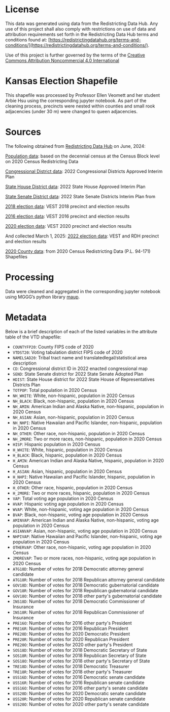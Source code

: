 # License
This data was generated using data from the Redistricting Data Hub.  Any use of this project shall also comply with restrictions on use of data and attribution requirements set forth in the Redistricting Data Hub terms and conditions found at: [https://redistrictingdatahub.org/terms-and-conditions/](https://redistrictingdatahub.org/terms-and-conditions/).

Use of this project is further governed by the terms of the [Creative Commons Attribution Noncommercial 4.0 International](https://creativecommons.org/licenses/by-nc/4.0/legalcode.en)

# Kansas Election Shapefile

This shapefile was processed by Professor Ellen Veomett and her student Arbie Hsu using the corresponding jupyter notebook.  As part of the cleaning process, precincts were nested within counties and small rook adjacencies (under 30 m) were changed to queen adjacencies.

# **Sources**

The following obtained from [Redistricting Data Hub](https://redistrictingdatahub.org/) on June, 2024:

[Population data](https://redistrictingdatahub.org/dataset/kansas-block-pl-94171-2020-by-table/): based on the decennial census at the Census Block level on 2020 Census Redistricting Data

[Congressional District data](https://redistrictingdatahub.org/dataset/2022-kansas-congressional-districts-approved-plan/): 2022 Congressional Districts Approved Interim Plan

[State House District data](https://redistrictingdatahub.org/dataset/2022-kansas-house-of-representatives-districts-approved-plan/): 2022 State House Approved Interim Plan

[State Senate District data](https://redistrictingdatahub.org/dataset/2022-kansas-senate-districts-approved-plan/): 2022 State Senate Districts Interim Plan from

[2018 election data](https://redistrictingdatahub.org/dataset/vest-2018-kansas-precinct-and-election-results/): VEST 2018 precinct and election results 

[2016 election data](https://redistrictingdatahub.org/dataset/vest-2016-kansas-precinct-and-election-results/): VEST 2016 precinct and election results

[2020 election data](https://redistrictingdatahub.org/dataset/vest-2020-kansas-precinct-boundaries-and-election-results-shapefile/): VEST 2020 precinct and election results

And collected March 1, 2025:
[2022 election data](https://redistrictingdatahub.org/dataset/kansas-2022-general-election-precinct-level-results-and-boundaries/): VEST and RDH precinct and election results

[2020 County data](https://redistrictingdatahub.org/dataset/kansas-county-pl-94171-2020/): from 2020 Census Redistricting Data (P.L. 94-171) Shapefiles

# **Processing**

Data were cleaned and aggregated in the corresponding jupyter notebook using MGGG’s python library [maup](https://github.com/mggg/maup). 

# **Metadata**

Below is a brief description of each of the listed variables in the attribute table of the VTD shapefile:

- `COUNTYFP20`: County FIPS code of 2020
- `VTDST20`: Voting tabulation district FIPS code of 2020
- `NAMELSAD20`: Tribal tract name and  translatedlegal/statistical area description
- `CD`: Congressional district ID in 2022 enacted congressional map
- `SEND`: State Senate district for 2022 State Senate Adopted Plan
- `HDIST`: State House district for 2022 State House of Representatives Districts Plan
- `TOTPOP`: Total population in 2020 Census
- `NH_WHITE`: White, non-hispanic, population in 2020 Census
- `NH_BLACK`: Black, non-hispanic, population in 2020 Census
- `NH_AMIN`: American Indian and Alaska Native, non-hispanic, population in 2020 Census
- `NH_ASIAN`: Asian, non-hispanic, population in 2020 Census
- `NH_NHPI`: Native Hawaiian and Pacific Islander, non-hispanic, population in 2020 Census
- `NH_OTHER`: Other race, non-hispanic, population in 2020 Census
- `NH_2MORE`: Two or more races, non-hispanic, population in 2020 Census
- `HISP`: Hispanic population in 2020 Census
- `H_WHITE`: White, hispanic, population in 2020 Census
- `H_BLACK`: Black, hispanic, population in 2020 Census
- `H_AMIN`: American Indian and Alaska Native, hispanic, population in 2020 Census
- `H_ASIAN`: Asian, hispanic, population in 2020 Census
- `H_NHPI`: Native Hawaiian and Pacific Islander, hispanic, population in 2020 Census
- `H_OTHER`: Other race, hispanic, population in 2020 Census
- `H_2MORE`: Two or more races, hispanic, population in 2020 Census
- `VAP`: Total voting age population in 2020 Census
- `HVAP`: Hispanic voting age population in 2020 Census
- `WVAP`: White, non-hispanic, voting age population in 2020 Census
- `BVAP`: Black, non-hispanic, voting age population in 2020 Census
- `AMINVAP`: American Indian and Alaska Native, non-hispanic, voting age population in 2020 Census
- `ASIANVAP`: Asian, non-hispanic, voting age population in 2020 Census
- `NHPIVAP`: Native Hawaiian and Pacific Islander, non-hispanic, voting age population in 2020 Census
- `OTHERVAP`: Other race, non-hispanic, voting age population in 2020 Census
- `2MOREVAP`: Two or more races, non-hispanic, voting age population in 2020 Census
- `ATG18D`: Number of votes for 2018 Democratic attorney general candidate
- `ATG18R`: Number of votes for 2018 Republican attorney general candidate
- `GOV18D`: Number of votes for 2018 Democratic gubernatorial candidate
- `GOV18R`: Number of votes for 2018 Republican gubernatorial candidate
- `GOV18O`: Number of votes for 2018 other party's gubernatorial candidate
- `INS18D`: Number of votes for 2018 Democratic Commissioner of Insurance
- `INS18R`: Number of votes for 2018 Republican Commissioner of Insurance
- `PRE16O`: Number of votes for 2016 other party's President
- `PRE16R`: Number of votes for 2016 Republican President
- `PRE20D`: Number of votes for 2020 Democratic President
- `PRE20R`: Number of votes for 2020 Republican President
- `PRE20O`: Number of votes for 2020 other party's President
- `SOS18D`: Number of votes for 2018 Democratic Secretary of State
- `SOS18R`: Number of votes for 2018 Republican Secretary of State
- `SOS18O`: Number of votes for 2018 other party's Secretary of State
- `TRE18D`: Number of votes for 2018 Democratic Treasurer
- `TRE18R`: Number of votes for 2018 other party's Treasurer
- `USS16D`: Number of votes for 2016 Democratic senate candidate
- `USS16R`: Number of votes for 2016 Republican senate candidate
- `USS16O`: Number of votes for 2016 other party's senate candidate
- `USS20D`: Number of votes for 2020 Democratic senate candidate
- `USS20R`: Number of votes for 2020 Republican senate candidate
- `USS20O`: Number of votes for 2020 other party's senate candidate

